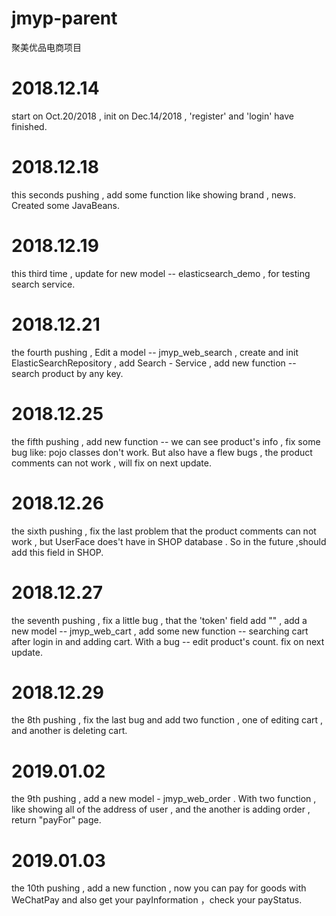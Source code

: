 # jmyp-parent
聚美优品电商项目

# 2018.12.14 #
start on Oct.20/2018 ,  init on Dec.14/2018 , 'register' and 'login' have finished.

# 2018.12.18 #
this seconds pushing , add some function like showing brand , news. Created some JavaBeans.

# 2018.12.19 #
this third time , update for new model -- elasticsearch_demo , for testing search service.

# 2018.12.21 #
the fourth pushing , Edit a model -- jmyp_web_search , create and init ElasticSearchRepository ,
add Search - Service , add new function -- search product by any key.

# 2018.12.25 #
the fifth pushing , add new function -- we can see product's info , fix some bug like: pojo classes
don't work. But also have a flew bugs , the product comments can not work , will fix on next update.

# 2018.12.26 #
the sixth pushing , fix the last problem that the product comments can not work , but UserFace does't
have in SHOP database . So in the future ,should add this field in SHOP.

 # 2018.12.27 #
 the seventh pushing , fix a little bug , that the 'token' field add "" , add a new model -- jmyp_web_cart ,
 add some new function -- searching cart after login in and adding cart. With a bug -- edit product's count.
 fix on next update.
 
  # 2018.12.29 #
  the 8th pushing , fix the last bug and add two function , one of editing cart , and another is deleting
  cart.
  
  # 2019.01.02 #
  the 9th pushing , add a new model - jmyp_web_order . With two function , like showing all of the address
  of user , and the another is adding order , return "payFor" page.
   
   # 2019.01.03 #
   the 10th pushing , add a new function , now you can pay for goods with WeChatPay and also get
   your payInformation ，check your payStatus.